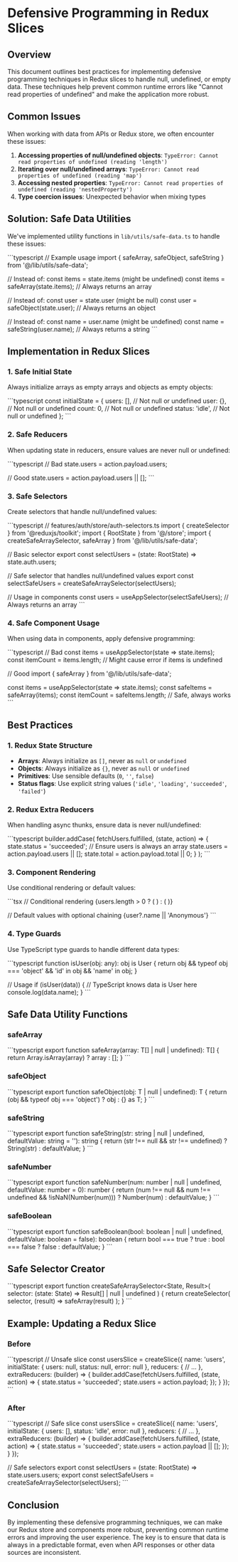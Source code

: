 # Defensive Programming in Redux Slices

## Overview

This document outlines best practices for implementing defensive programming techniques in Redux slices to handle null, undefined, or empty data. These techniques help prevent common runtime errors like "Cannot read properties of undefined" and make the application more robust.

## Common Issues

When working with data from APIs or Redux store, we often encounter these issues:

1. **Accessing properties of null/undefined objects**: `TypeError: Cannot read properties of undefined (reading 'length')`
2. **Iterating over null/undefined arrays**: `TypeError: Cannot read properties of undefined (reading 'map')`
3. **Accessing nested properties**: `TypeError: Cannot read properties of undefined (reading 'nestedProperty')`
4. **Type coercion issues**: Unexpected behavior when mixing types

## Solution: Safe Data Utilities

We've implemented utility functions in `lib/utils/safe-data.ts` to handle these issues:

\`\`\`typescript
// Example usage
import { safeArray, safeObject, safeString } from '@/lib/utils/safe-data';

// Instead of: const items = state.items (might be undefined)
const items = safeArray(state.items); // Always returns an array

// Instead of: const user = state.user (might be null)
const user = safeObject(state.user); // Always returns an object

// Instead of: const name = user.name (might be undefined)
const name = safeString(user.name); // Always returns a string
\`\`\`

## Implementation in Redux Slices

### 1. Safe Initial State

Always initialize arrays as empty arrays and objects as empty objects:

\`\`\`typescript
const initialState = {
  users: [], // Not null or undefined
  user: {}, // Not null or undefined
  count: 0, // Not null or undefined
  status: 'idle', // Not null or undefined
};
\`\`\`

### 2. Safe Reducers

When updating state in reducers, ensure values are never null or undefined:

\`\`\`typescript
// Bad
state.users = action.payload.users;

// Good
state.users = action.payload.users || [];
\`\`\`

### 3. Safe Selectors

Create selectors that handle null/undefined values:

\`\`\`typescript
// features/auth/store/auth-selectors.ts
import { createSelector } from '@reduxjs/toolkit';
import { RootState } from '@/store';
import { createSafeArraySelector, safeArray } from '@/lib/utils/safe-data';

// Basic selector
export const selectUsers = (state: RootState) => state.auth.users;

// Safe selector that handles null/undefined values
export const selectSafeUsers = createSafeArraySelector(selectUsers);

// Usage in components
const users = useAppSelector(selectSafeUsers); // Always returns an array
\`\`\`

### 4. Safe Component Usage

When using data in components, apply defensive programming:

\`\`\`typescript
// Bad
const items = useAppSelector(state => state.items);
const itemCount = items.length; // Might cause error if items is undefined

// Good
import { safeArray } from '@/lib/utils/safe-data';

const items = useAppSelector(state => state.items);
const safeItems = safeArray(items);
const itemCount = safeItems.length; // Safe, always works
\`\`\`

## Best Practices

### 1. Redux State Structure

- **Arrays**: Always initialize as `[]`, never as `null` or `undefined`
- **Objects**: Always initialize as `{}`, never as `null` or `undefined`
- **Primitives**: Use sensible defaults (`0`, `''`, `false`)
- **Status flags**: Use explicit string values (`'idle'`, `'loading'`, `'succeeded'`, `'failed'`)

### 2. Redux Extra Reducers

When handling async thunks, ensure data is never null/undefined:

\`\`\`typescript
builder.addCase(
  fetchUsers.fulfilled,
  (state, action) => {
    state.status = 'succeeded';
    // Ensure users is always an array
    state.users = action.payload.users || [];
    state.total = action.payload.total || 0;
  }
);
\`\`\`

### 3. Component Rendering

Use conditional rendering or default values:

\`\`\`tsx
// Conditional rendering
{users.length > 0 ? (
  <UserList users={users} />
) : (
  <NoUsersMessage />
)}

// Default values with optional chaining
<span>{user?.name || 'Anonymous'}</span>
\`\`\`

### 4. Type Guards

Use TypeScript type guards to handle different data types:

\`\`\`typescript
function isUser(obj: any): obj is User {
  return obj && typeof obj === 'object' && 'id' in obj && 'name' in obj;
}

// Usage
if (isUser(data)) {
  // TypeScript knows data is User here
  console.log(data.name);
}
\`\`\`

## Safe Data Utility Functions

### safeArray

\`\`\`typescript
export function safeArray<T>(array: T[] | null | undefined): T[] {
  return Array.isArray(array) ? array : [];
}
\`\`\`

### safeObject

\`\`\`typescript
export function safeObject<T extends object>(obj: T | null | undefined): T {
  return (obj && typeof obj === 'object') ? obj : {} as T;
}
\`\`\`

### safeString

\`\`\`typescript
export function safeString(str: string | null | undefined, defaultValue: string = ''): string {
  return (str !== null && str !== undefined) ? String(str) : defaultValue;
}
\`\`\`

### safeNumber

\`\`\`typescript
export function safeNumber(num: number | null | undefined, defaultValue: number = 0): number {
  return (num !== null && num !== undefined && !isNaN(Number(num))) ? Number(num) : defaultValue;
}
\`\`\`

### safeBoolean

\`\`\`typescript
export function safeBoolean(bool: boolean | null | undefined, defaultValue: boolean = false): boolean {
  return bool === true ? true : bool === false ? false : defaultValue;
}
\`\`\`

## Safe Selector Creator

\`\`\`typescript
export function createSafeArraySelector<State, Result>(
  selector: (state: State) => Result[] | null | undefined
) {
  return createSelector(
    selector,
    (result) => safeArray(result)
  );
}
\`\`\`

## Example: Updating a Redux Slice

### Before

\`\`\`typescript
// Unsafe slice
const usersSlice = createSlice({
  name: 'users',
  initialState: {
    users: null,
    status: null,
    error: null
  },
  reducers: {
    // ...
  },
  extraReducers: (builder) => {
    builder.addCase(fetchUsers.fulfilled, (state, action) => {
      state.status = 'succeeded';
      state.users = action.payload;
    });
  }
});
\`\`\`

### After

\`\`\`typescript
// Safe slice
const usersSlice = createSlice({
  name: 'users',
  initialState: {
    users: [],
    status: 'idle',
    error: null
  },
  reducers: {
    // ...
  },
  extraReducers: (builder) => {
    builder.addCase(fetchUsers.fulfilled, (state, action) => {
      state.status = 'succeeded';
      state.users = action.payload || [];
    });
  }
});

// Safe selectors
export const selectUsers = (state: RootState) => state.users.users;
export const selectSafeUsers = createSafeArraySelector(selectUsers);
\`\`\`

## Conclusion

By implementing these defensive programming techniques, we can make our Redux store and components more robust, preventing common runtime errors and improving the user experience. The key is to ensure that data is always in a predictable format, even when API responses or other data sources are inconsistent.
